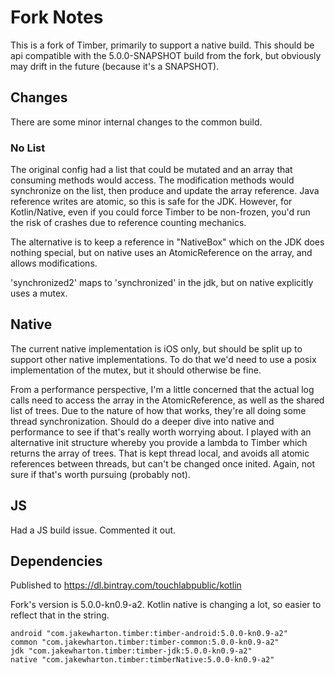 # Fork Notes

This is a fork of Timber, primarily to support a native build. This should be api compatible with the 5.0.0-SNAPSHOT build
from the fork, but obviously may drift in the future (because it's a SNAPSHOT).

## Changes

There are some minor internal changes to the common build.

### No List

The original config had a list that could be mutated and an array that consuming methods would access. The modification 
methods would synchronize on the list, then produce and update the array reference. Java reference writes are atomic, so
this is safe for the JDK. However, for Kotlin/Native, even if you could force Timber to be non-frozen, you'd run the 
risk of crashes due to reference counting mechanics.

The alternative is to keep a reference in "NativeBox" which on the JDK does nothing special, but on native uses an 
AtomicReference on the array, and allows modifications.

'synchronized2' maps to 'synchronized' in the jdk, but on native explicitly uses a mutex.

## Native

The current native implementation is iOS only, but should be split up to support other native implementations. To do that
we'd need to use a posix implementation of the mutex, but it should otherwise be fine.

From a performance perspective, I'm a little concerned that the actual log calls need to access the array in the AtomicReference,
as well as the shared list of trees. Due to the nature of how that works, they're all doing some thread synchronization. Should do a
deeper dive into native and performance to see if that's really worth worrying about. I played with an alternative init structure
whereby you provide a lambda to Timber which returns the array of trees. That is kept thread local, and avoids all atomic references 
between threads, but can't be changed once inited. Again, not sure if that's worth pursuing (probably not).

## JS

Had a JS build issue. Commented it out.

## Dependencies

Published to https://dl.bintray.com/touchlabpublic/kotlin

Fork's version is 5.0.0-kn0.9-a2. Kotlin native is changing a lot, so easier to reflect that in the string.

```
android "com.jakewharton.timber:timber-android:5.0.0-kn0.9-a2"
common "com.jakewharton.timber:timber-common:5.0.0-kn0.9-a2"
jdk "com.jakewharton.timber:timber-jdk:5.0.0-kn0.9-a2"
native "com.jakewharton.timber:timberNative:5.0.0-kn0.9-a2"
```
